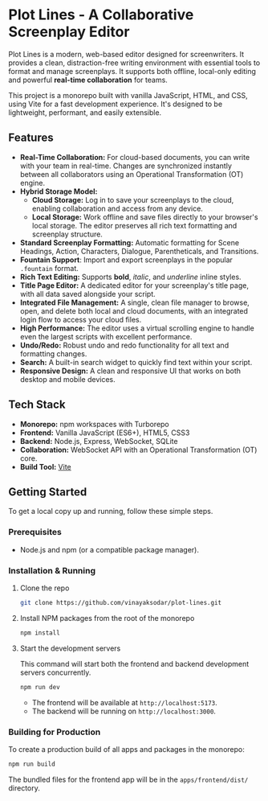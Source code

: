 # Plot Lines - A Collaborative Screenplay Editor

Plot Lines is a modern, web-based editor designed for screenwriters. It provides a clean, distraction-free writing environment with essential tools to format and manage screenplays. It supports both offline, local-only editing and powerful **real-time collaboration** for teams.

This project is a monorepo built with vanilla JavaScript, HTML, and CSS, using Vite for a fast development experience. It's designed to be lightweight, performant, and easily extensible.

## Features

- **Real-Time Collaboration:** For cloud-based documents, you can write with your team in real-time. Changes are synchronized instantly between all collaborators using an Operational Transformation (OT) engine.
- **Hybrid Storage Model:**
  - **Cloud Storage:** Log in to save your screenplays to the cloud, enabling collaboration and access from any device.
  - **Local Storage:** Work offline and save files directly to your browser's local storage. The editor preserves all rich text formatting and screenplay structure.
- **Standard Screenplay Formatting:** Automatic formatting for Scene Headings, Action, Characters, Dialogue, Parentheticals, and Transitions.
- **Fountain Support**: Import and export screenplays in the popular `.fountain` format.
- **Rich Text Editing:** Supports **bold**, _italic_, and _underline_ inline styles.
- **Title Page Editor:** A dedicated editor for your screenplay's title page, with all data saved alongside your script.
- **Integrated File Management:** A single, clean file manager to browse, open, and delete both local and cloud documents, with an integrated login flow to access your cloud files.
- **High Performance:** The editor uses a virtual scrolling engine to handle even the largest scripts with excellent performance.
- **Undo/Redo:** Robust undo and redo functionality for all text and formatting changes.
- **Search:** A built-in search widget to quickly find text within your script.
- **Responsive Design:** A clean and responsive UI that works on both desktop and mobile devices.

## Tech Stack

- **Monorepo:** npm workspaces with Turborepo
- **Frontend:** Vanilla JavaScript (ES6+), HTML5, CSS3
- **Backend:** Node.js, Express, WebSocket, SQLite
- **Collaboration:** WebSocket API with an Operational Transformation (OT) core.
- **Build Tool:** [Vite](https://vitejs.dev/)

## Getting Started

To get a local copy up and running, follow these simple steps.

### Prerequisites

- Node.js and npm (or a compatible package manager).

### Installation & Running

1.  Clone the repo
    ```sh
    git clone https://github.com/vinayaksodar/plot-lines.git
    ```
2.  Install NPM packages from the root of the monorepo
    ```sh
    npm install
    ```
3.  Start the development servers

    This command will start both the frontend and backend development servers concurrently.

    ```sh
    npm run dev
    ```

    - The frontend will be available at `http://localhost:5173`.
    - The backend will be running on `http://localhost:3000`.

### Building for Production

To create a production build of all apps and packages in the monorepo:

```sh
npm run build
```

The bundled files for the frontend app will be in the `apps/frontend/dist/` directory.
